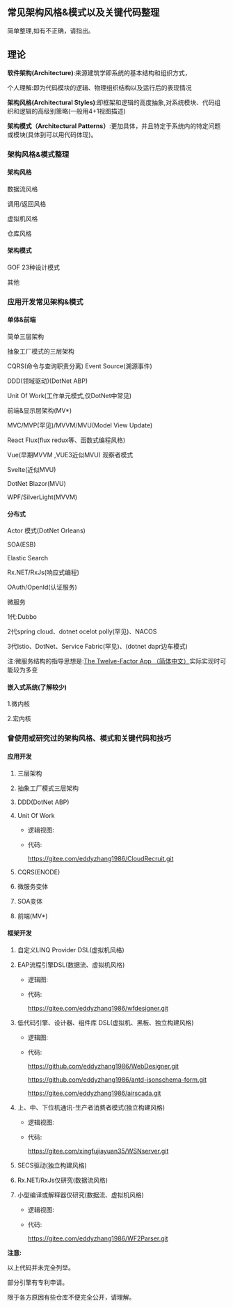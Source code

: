 ## 常见架构风格&模式以及关键代码整理

简单整理,如有不正确，请指出。

## 理论

**软件架构(Architecture)**:来源建筑学即系统的基本结构和组织方式，

个人理解:即为代码模块的逻辑、物理组织结构以及运行后的表现情况

**架构风格(Architectural Styles)**:即框架和逻辑的高度抽象,对系统模块、代码组织和逻辑的高级别策略(一般用4+1视图描述)

**架构模式（Architectural Patterns）**:更加具体，并且特定于系统内的特定问题或模块(具体到可以用代码体现)。

### 架构风格&模式整理

#### **架构风格**

数据流风格

调用/返回风格

虚拟机风格

仓库风格

#### **架构模式**

GOF 23种设计模式

其他

### 应用开发常见架构&模式

#### 单体&前端

简单三层架构 

 抽象工厂模式的三层架构

CQRS(命令与查询职责分离) Event Source(溯源事件)

DDD(领域驱动)(DotNet ABP) 

Unit Of Work(工作单元模式,仅DotNet中常见)

前端&显示层架构(MV*)

MVC/MVP(罕见)/MVVM/MVU(Model View Update)

React Flux(flux redux等、函数式编程风格)

Vue(早期MVVM ,VUE3近似MVU) 观察者模式

Svelte(近似MVU)

DotNet Blazor(MVU)

WPF/SilverLight(MVVM)

#### 分布式

Actor 模式(DotNet Orleans)

SOA(ESB)

Elastic Search

Rx.NET/RxJs(响应式编程)

OAuth/OpenId(认证服务)

微服务

1代:Dubbo

2代spring cloud、dotnet ocelot polly(罕见)、NACOS

3代Istio、DotNet、Service Fabric(罕见)、(dotnet dapr边车模式)

注:微服务结构的指导思想是:[The Twelve-Factor App （简体中文）](https://12factor.net/zh_cn/)实际实现时可能较为多变

#### 嵌入式系统(了解较少)

1.微内核

2.宏内核

### 曾使用或研究过的架构风格、模式和关键代码和技巧

#### 应用开发

1. 三层架构

2. 抽象工厂模式三层架构

3. DDD(DotNet ABP)

4. Unit Of Work
   
   - 逻辑视图:
   
   - 代码:
     
     https://gitee.com/eddyzhang1986/CloudRecruit.git

5. CQRS(ENODE)

6. 微服务变体

7. SOA变体

8. 前端(MV*)

#### 框架开发

1. 自定义LINQ Provider DSL(虚拟机风格)

2. EAP流程引擎DSL(数据流、虚拟机风格)
   
   - 逻辑图:
   
   - 代码:
     
     https://gitee.com/eddyzhang1986/wfdesigner.git

3. 低代码引擎、设计器、组件库 DSL(虚拟机、黑板、独立构建风格)
   
   - 逻辑图:
   
   - 代码:
     
     https://github.com/eddyzhang1986/WebDesigner.git
     
     https://github.com/eddyzhang1986/antd-jsonschema-form.git
	 
	 https://gitee.com/eddyzhang1986/airscada.git

4. 上、中、下位机通讯-生产者消费者模式(独立构建风格)
   
   - 逻辑视图:
   
   - 代码:
     
     https://gitee.com/xingfujiayuan35/WSNserver.git

5. SECS驱动(独立构建风格)

6. Rx.NET/RxJs仅研究(数据流风格)

7. 小型编译或解释器仅研究(数据流、虚拟机风格)
   
   - 逻辑视图:
   
   - 代码:
     
     https://gitee.com/eddyzhang1986/WF2Parser.git

**注意:**

以上代码并未完全列举。

部分引擎有专利申请。

限于各方原因有些仓库不便完全公开，请理解。
